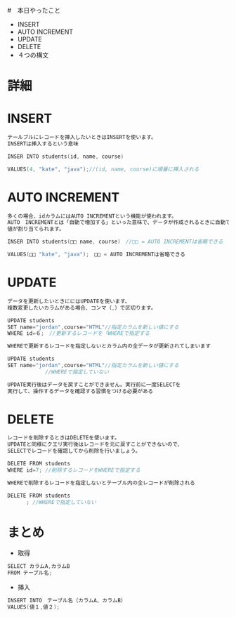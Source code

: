 #　本日やったこと

- INSERT
- AUTO INCREMENT
- UPDATE
- DELETE
- ４つの構文

# 詳細
# INSERT
```go
テールブルにレコードを挿入したいときはINSERTを使います。
INSERTは挿入するという意味
```
```go
INSER INTO students(id, name, course)

VALUES(4, "kate", "java");//(id, name, course)に順番に挿入される
```

# AUTO INCREMENT
```go
多くの場合、idカラムにはAUTO INCREMENTという機能が使われます。
AUTO　INCREMENTとは「自動で増加する」といった意味で、データが作成されるときに自動で
値が割り当てられます。
```

```go
INSER INTO students(□□ name, course)　//□□ = AUTO INCREMENTは省略できる

VALUES(□□ "kate", "java");　□□ = AUTO INCREMENTは省略できる
```

# UPDATE
```go
データを更新したいときににはUPDATEを使います。
複数変更したいカラムがある場合、コンマ（,）で区切ります。
```

```go
UPDATE students
SET name="jordan",course="HTML"//指定カラムを新しい値にする
WHERE id=６;　//更新するレコードを「WHEREで指定する
```

```go
WHEREで更新するレコードを指定しないとカラム内の全データが更新されてしまいます
```
```go
UPDATE students
SET name="jordan",course="HTML"//指定カラムを新しい値にする
            //WHEREで指定していない
```
```go
UPDATE実行後はデータを戻すことができません。実行前に一度SELECTを
実行して、操作するデータを確認する習慣をつける必要がある
```

# DELETE
```go
レコードを削除するときはDELETEを使います。
UPDATEと同様にクエリ実行後はレコードを元に戻すことができないので、
SELECTでレコードを確認してから削除を行いましょう。
```
```go
DELETE FROM students
WHERE id=7; //削除するレコードをWHEREで指定する
```
```go
WHEREで削除するレコードを指定しないとテーブル内の全レコードが削除される
```

```go
DELETE FROM students
      ; //WHEREで指定していない
```

# まとめ
- 取得
```go
SELECT カラムA,カラムB
FROM テーブル名;
```

- 挿入
```go
INSERT INTO　テーブル名（カラムA、カラムB）
VALUES(値１,値２);
```

